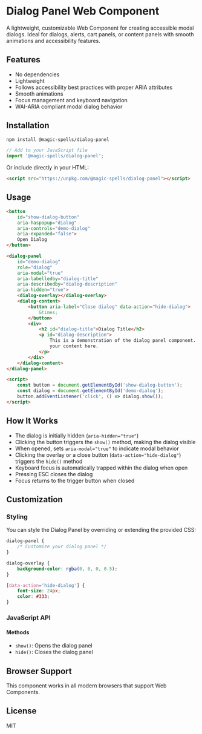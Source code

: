 # Dialog Panel Web Component

A lightweight, customizable Web Component for creating accessible modal dialogs. Ideal for dialogs, alerts, cart panels, or content panels with smooth animations and accessibility features.

## Features

- No dependencies
- Lightweight
- Follows accessibility best practices with proper ARIA attributes
- Smooth animations
- Focus management and keyboard navigation
- WAI-ARIA compliant modal dialog behavior

## Installation

```bash
npm install @magic-spells/dialog-panel
```

```javascript
// Add to your JavaScript file
import '@magic-spells/dialog-panel';
```

Or include directly in your HTML:

```html
<script src="https://unpkg.com/@magic-spells/dialog-panel"></script>
```

## Usage

```html
<button
	id="show-dialog-button"
	aria-haspopup="dialog"
	aria-controls="demo-dialog"
	aria-expanded="false">
	Open Dialog
</button>

<dialog-panel
	id="demo-dialog"
	role="dialog"
	aria-modal="true"
	aria-labelledby="dialog-title"
	aria-describedby="dialog-description"
	aria-hidden="true">
	<dialog-overlay></dialog-overlay>
	<dialog-content>
		<button aria-label="Close dialog" data-action="hide-dialog">
			&times;
		</button>
		<div>
			<h2 id="dialog-title">Dialog Title</h2>
			<p id="dialog-description">
				This is a demonstration of the dialog panel component. Add
				your content here.
			</p>
		</div>
	</dialog-content>
</dialog-panel>

<script>
	const button = document.getElementById('show-dialog-button');
	const dialog = document.getElementById('demo-dialog');
	button.addEventListener('click', () => dialog.show());
</script>
```

## How It Works

- The dialog is initially hidden (`aria-hidden="true"`)
- Clicking the button triggers the `show()` method, making the dialog visible
- When opened, sets `aria-modal="true"` to indicate modal behavior
- Clicking the overlay or a close button (`data-action="hide-dialog"`) triggers the `hide()` method
- Keyboard focus is automatically trapped within the dialog when open
- Pressing ESC closes the dialog
- Focus returns to the trigger button when closed

## Customization

### Styling

You can style the Dialog Panel by overriding or extending the provided CSS:

```css
dialog-panel {
	/* Customize your dialog panel */
}

dialog-overlay {
	background-color: rgba(0, 0, 0, 0.5);
}

[data-action='hide-dialog'] {
	font-size: 24px;
	color: #333;
}
```

### JavaScript API

#### Methods

- `show()`: Opens the dialog panel
- `hide()`: Closes the dialog panel

## Browser Support

This component works in all modern browsers that support Web Components.

## License

MIT
